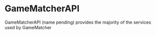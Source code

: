 # GameMatcherAPI

GameMatcherAPI (name pending) provides the majority of the services used by GameMatcher